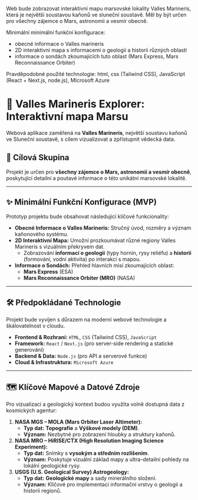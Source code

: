 Web bude zobrazovat interaktivní mapu marsovské lokality Valles Marineris, která je největší soustavou kaňonů ve sluneční soustavě. 
Měl by být určen pro všechny zájemce o Mars,  astronomii a vesmír obecně.

Minimální minimální funkční konfigurace:

- obecné informace o Valles marineris
- 2D interaktivní mapa s informacemi o geologii a historii různých oblastí
- informace o sondách zkoumajících tuto oblast (Mars Express, Mars Reconnaissance Orbiter)

Pravděpodobné použité technologie: html, css (Tailwind CSS), JavaScript (React + Next.js, node.js), MIcrosoft Azure 

# 🚀 Valles Marineris Explorer: Interaktivní mapa Marsu

Webová aplikace zaměřená na **Valles Marineris**, největší soustavu kaňonů ve Sluneční soustavě, s cílem vizualizovat a zpřístupnit vědecká data.

## 🎯 Cílová Skupina

Projekt je určen pro **všechny zájemce o Mars, astronomii a vesmír obecně**, poskytující detailní a poutavé informace o této unikátní marsovské lokalitě.

---

## ✨ Minimální Funkční Konfigurace (MVP)

Prototyp projektu bude obsahovat následující klíčové funkcionality:

- **Obecné Informace o Valles Marineris:** Stručný úvod, rozměry a význam kaňonového systému.
- **2D Interaktivní Mapa:** Umožní prozkoumávat různé regiony Valles Marineris s vizuálním překryvem dat.
    - Zobrazování **informací o geologii** (typy hornin, rysy reliéfu) a **historii** (formování, vodní aktivita) po interakci s mapou.
- **Informace o Sondách:** Přehled hlavních misí zkoumajících oblast:
    - **Mars Express** (ESA)
    - **Mars Reconnaissance Orbiter (MRO)** (NASA)

---

## 🛠️ Předpokládané Technologie

Projekt bude vyvíjen s důrazem na moderní webové technologie a škálovatelnost v cloudu.

- **Frontend & Rozhraní:** `HTML`, `CSS` (Tailwind CSS), `JavaScript`
- **Framework:** `React` / `Next.js` (pro server-side rendering a statické generování)
- **Backend & Data:** `Node.js` (pro API a serverové funkce)
- **Cloud & Infrastruktura:** `Microsoft Azure`

---

## 🗺️ Klíčové Mapové a Datové Zdroje

Pro vizualizaci a geologický kontext budou využita volně dostupná data z kosmických agentur:

1. **NASA MGS – MOLA (Mars Orbiter Laser Altimeter):**
    - **Typ dat:** **Topografie** a **Výškové modely (DEM)**.
    - **Význam:** Nezbytné pro zobrazení hloubky a struktury kaňonů.
2. **NASA MRO – HiRISE/CTX (High Resolution Imaging Science Experiment):**
    - **Typ dat:** Snímky s **vysokým a středním rozlišením**.
    - **Význam:** Poskytuje vizuální základ mapy a ultra-detailní pohledy na lokální geologické rysy.
3. **USGS (U.S. Geological Survey) Astrogeology:**
    - **Typ dat:** **Geologické mapy** a sady minerálního složení.
    - **Význam:** Klíčové pro implementaci informační vrstvy o geologii a historii regionů.
